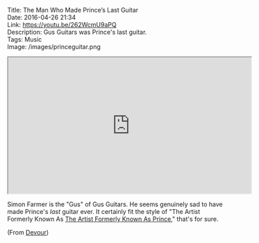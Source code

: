 Title: The Man Who Made Prince’s Last Guitar  
Date: 2016-04-26 21:34  
Link: https://youtu.be/262WcmU9aPQ  
Description: Gus Guitars was Prince's last guitar.  
Tags: Music  
Image: /images/princeguitar.png  

<iframe class="radius" width="560" height="315" src="https://www.youtube-nocookie.com/embed/262WcmU9aPQ?rel=0&amp;showinfo=0" allowfullscreen></iframe>

Simon Farmer is the "Gus" of Gus Guitars. He seems genuinely sad to have made Prince's *last* guitar ever. It certainly fit the style of "The Artist Formerly Known As [The Artist Formerly Known As Prince][1]," that's for sure.

(From [Devour][2])

[1]: http://www.rollingstone.com/music/lists/the-25-boldest-career-moves-in-rock-history-20110318/prince-changes-his-name-to-an-unpronounceable-symbol-20110323 "Rolling Stone's 'The 25 Boldest Career Moves In Rock History: Prince Changes his Name to an Unpronounceable Symbol'"
[2]: http://devour.com/video/princes-last-guitar/ "Source post from Devour"